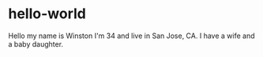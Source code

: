 # hello-world
Hello my name is Winston I'm 34 and live in San Jose, CA. I have a wife and a baby daughter.
